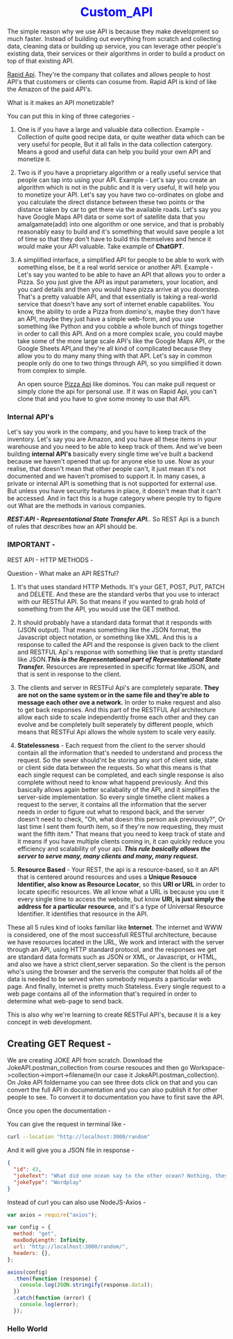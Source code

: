 <h1 align="center" style="color: blue;">Custom_API</h1>

The simple reason why we use API is because they make development so much faster. Instead of building out everything from scratch and collecting data, cleaning data or building up service, you can leverage other people's existing data, their services or their algorithms in order to build a product on top of that existing API.

[Rapid Api](https://rapidapi.com/hub). They're the company that collates and allows people to host API's that customers or clients can cosume from.
Rapid API is kind of like the Amazon of the paid API's.

What is it makes an API monetizable?

You can put this in king of three categories -

1. One is if you have a large and valuable data collection.
   Example - Collection of quite good recipe data, or quite weather data which can be very useful for people, But it all falls in the data collection catergory. Means a good and useful data can help you build your own API and monetize it.

2. Two is if you have a proprietary algorithm or a really useful service that people can tap into using your API.
   Example - Let's say you create an algorithm which is not in the public and it is very useful, It will help you to monetize your API. Let's say you have two co-ordinates on globe and you calculate the direct distance between these two points or the distance taken by car to get there via the available roads. Let's say you have Google Maps API data or some sort of satellite data that you amalgamate(add) into one algorithm or one service, and that is probably reasonably easy to build and it's something that would save people a lot of time so that they don't have to build this themselves and hence it would make your API valuable. Take example of **ChatGPT**.

3. A simplified interface, a simplified API for people to be able to work with something elsse, be it a real world service or another API.
   Example - Let's say you wanted to be able to have an API that allows you to order a Pizza. So you just give the API as input parameters, your location, and you card details and then you would have pizza arrive at you doorstep. That's a pretty valuable API, and that essentially is taking a real-world service that doesn't have any sort of internet enable capabilites. You know, the ability to orde a Pizza from domino's, maybe they don't have an API, maybe they just have a simple web-form, and you use something like Python and you cobble a whole bunch of things together in order to call this API. And on a more complex scale, you could maybe take some of the more large scale API's like the Google Maps API, or the Google Sheets API,and they're all kind of complicated because they allow you to do many many thing with that API. Let's say in common people only do one to two things through API, so you simplified it down from complex to simple.

   An open source [Pizza Api](https://github.com/RIAEvangelist/node-dominos-pizza-api) like dominos. You can make pull request or simply clone the api for personal use. If it was on Rapid Api, you can't clone that and you have to give some money to use that API.

### Internal API's

Let's say you work in the company, and you have to keep track of the inventory. Let's say you are Amazon, and you have all these items in your warehouse and you need to be able to keep track of them. And we've been building **internal API's** basically every single time we've built a backend because we haven't opened that up for anyone else to use. Now as your realise, that doesn't mean that other people can't, it just mean it's not documented and we haven't promised to support it. In many cases, a private or internal API is something that is not supported for external use. But unless you have security features in place, it doesn't mean that it can't be accessed. And in fact this is a huge category where people try to figure out What are the methods in various companies.

**_REST:API - Representational State Transfer API._**. So REST Api is a bunch of rules that describes how an API should be.

### IMPORTANT -

REST API - HTTP METHODS -

Question - What make an API RESTful?

1. It's that uses standard HTTP Methods. It's your GET, POST, PUT, PATCH and DELETE. And these are the standard verbs that you use to interact with our RESTful API. So that means if you wanted to grab hold of something from the API, you would use the GET method.

2. It should probably have a standard data format that it responds with (JSON output). That means something like the JSON format, the Javascript object notation, or something like XML. And this is a response to called the API and the response is given back to the client and RESTFUL Api's response with something like that is pretty standard like JSON.**_This is the Representational part of Representational State Transfer._** Resources are represented in specific format like JSON, and that is sent in response to the client.

3. The clients and server in RESTFul Api's are completely separate. **They are not on the same system or in the same file and they're able to message each other ove a network.** In order to make request and also to get back responses. And this part of the RESTFUL ApI architecture allow each side to scale independently frome each other and they can evolve and be completely built seperately by different people, which means that RESTFul Api allows the whole system to scale very easily.

4. **Statelessness** - Each request from the client to the server should contain all the information that's needed to understand and process the request. So the sever should'nt be storing any sort of client side, state or client side data between the requests. So what this means is that each single request can be completed, and each single response is also complete without need to know what happend previously. And this basically allows again better scalabality of the API, and it simplifies the server-side implementation. So every single timethe client makes a request to the server, it contains all the information that the server needs in order to figure out what to respond back, and the server doesn't need to check, "Oh, what doesn this person ask previously?", Or last time I sent them fourth item, so if they're now requesting, they must want the fifth item." That means that you need to keep track of state and it means if you have multiple clients coming in, it can quickly reduce you efficiency and scalability of your api. **_This rule basically allows the server to serve many, many clients and many, many request._**

5. **Resource Based** - Your REST, the api is a resource-based, so it an API that is centered around resources and uses a **Unique Resouce Identifier, also know as Resource Locator**, so this **URI or URL** in order to locate specific resources. We all know what a URL is because you use it every single time to access the website, but know **URI, is just simply the address for a particular resource**, and it's a type of Universal Resource Identifier. It identifies that resource in the API.

These all 5 rules kind of looks familiar like **Internet**. The internet and WWW is considered, one of the most successfull RESTful architecture, because we have resources located in the URL, We work and interact with the server through an API, using HTTP standard protocol, and the responses we get are standard data formats such as JSON or XML, or Javascript, or HTML, and also we have a strict client,server separation. So the client is the person who's using the browser and the serveris the computer that holds all of the data is needed to be served when somebody requests a particular web page. And finally, internet is pretty much Stateless. Every single request to a web page contains all of the information that's required in order to determine what web-page to send back.

This is also why we're learning to create RESTFul API's, because it is a key concept in web development.

## Creating GET Request -

We are creating JOKE API from scratch.
Download the JokeAPI.postman_collection from course resouces and then go Workspace->collection->import->filename(In our case it JokeAPI.postman_collection). On Joke API foldername you can see three dots click on that and you can convert the full API in documentation and you can also publish it for other people to see. To convert it to documentation you have to first save the API.

Once you open the documentation -

You can give the request in terminal like -

```sh
curl --location "http://localhost:3000/random"
```

And it will give you a JSON file in response -

```json
{
  "id": 43,
  "jokeText": "What did one ocean say to the other ocean? Nothing, they just waved.",
  "jokeType": "Wordplay"
}
```

Instead of curl you can also use NodeJS-Axios -

```js
var axios = require("axios");

var config = {
  method: "get",
  maxBodyLength: Infinity,
  url: "http://localhost:3000/random/",
  headers: {},
};

axios(config)
  .then(function (response) {
    console.log(JSON.stringify(response.data));
  })
  .catch(function (error) {
    console.log(error);
  });
```

### Hello World
